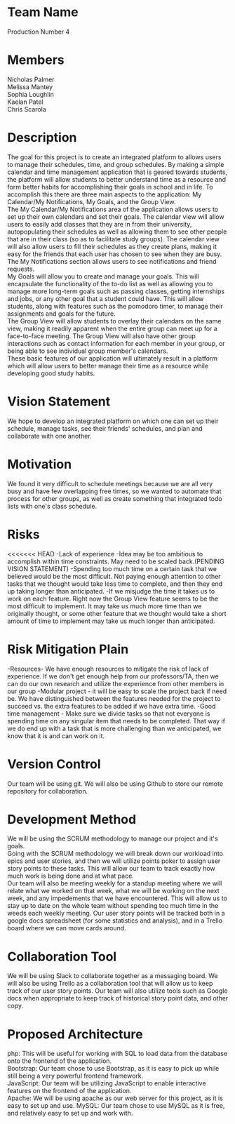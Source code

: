 # Team Name
Production Number 4

# Members
Nicholas Palmer  
Melissa Mantey  
Sophia Loughlin  
Kaelan Patel  
Chris Scarola  

# Description
The goal for this project is to create an integrated platform to allows users to manage their schedules, time, and group schedules. By making a simple calendar and time management application that is geared towards students, the platform will allow students to better understand time as a resource and form better habits for accomplishing their goals in school and in life. To accomplish this there are three main aspects to the application: My Calendar/My Notifications, My Goals, and the Group View.  
	The My Calendar/My Notifications area of the application allows users to set up their own calendars and set their goals. The calendar view will allow users to easily add classes that they are in from their university, autopopulating their schedules as well as allowing them to see other people that are in their class (so as to facilitate study groups). The calendar view will also allow users to fill their schedules as they create plans, making it easy for the friends that each user has chosen to see when they are busy. The My Notifications section allows users to see notifications and friend requests.   
	My Goals will allow you to create and manage your goals. This will encapsulate the functionality of the to-do list as well as allowing you to manage more long-term goals such as passing classes, getting internships and jobs, or any other goal that a student could have. This will allow students, along with features such as the pomodoro timer, to manage their assignments and goals for the future.  
	The Group View will allow students to overlay their calendars on the same view, making it readily apparent when the entire group can meet up for a face-to-face meeting. The Group View will also have other group interactions such as contact information for each member in your group, or being able to see individual group member's calendars.  
	These basic features of our application will ultimately result in a platform which will allow users to better manage their time as a resource while developing good study habits.  
# Vision Statement
We hope to develop an integrated platform on which one can set up their schedule, manage tasks, see their friends' schedules, and plan and collaborate with one another. 
# Motivation
We found it very difficult to schedule meetings because we are all very busy and have few overlapping free times, so we wanted to automate that process for other groups, as well as create something that integrated todo lists with one's class schedule.
# Risks
<<<<<<< HEAD
-Lack of experience
-Idea may be too ambitious to accomplish within time constraints. May need to be scaled back.(PENDING VISION STATEMENT) 
-Spending too much time on a certain task that we believed would be the most difficult. Not paying enough attention to other tasks that we thought would take less time to complete, and then they end up taking longer than anticipated.
-If we misjudge the time it takes us to work on each feature. Right now the Group View feature seems to be the most difficult to implement. It may take us much more time than we originally thought, or some other feature that we thought would take a short amount of time to implement may take us much longer than anticipated.

# Risk Mitigation Plain
-Resources- We have enough resources to mitigate the risk of lack of experience. If we don't get enough help from our professors/TA, then we can do our own research and utilize the experience from other members in our group
-Modular project - it will be easy to scale the project back if need be. We have distinguished between the features needed for the project to succeed vs. the extra features to be added if we have extra time.
-Good time management - Make sure we divide tasks so that not everyone is spending time on any singular item that needs to be completed. That way if we do end up with a task that is more challenging than we anticipated, we know that it is and can work on it.

# Version Control
Our team will be using git. We will also be using Github to store our remote repository for collaboration. 

# Development Method
We will be using the SCRUM methodology to manage our project and it's goals.  
Going with the SCRUM methodology we will break down our workload into epics and user stories, and then we will utilize points poker to assign user story points to these tasks. This will allow our team to track exactly how much work is being done and at what pace.  
Our team will also be meeting weekly for a standup meeting where we will relate what we worked on that week, what we will be working on the next week, and any impedements that we have encountered. This will allow us to stay up to date on the whole team without spending too much time in the weeds each weekly meeting. Our user story points will be tracked both in a google docs spreadsheet (for some statistics and analysis), and in a Trello board where we can move cards around.    

# Collaboration Tool
We will be using Slack to collaborate together as a messaging board. We will also be using Trello as a collaboration tool that will allow us to keep track of our user story points. Our team will also utilize tools such as Google docs when appropriate to keep track of historical story point data, and other copy. 

# Proposed Architecture
php: This will be useful for working with SQL to load data from the database onto the frontend of the application.  
Bootstrap: Our team chose to use Bootstrap, as it is easy to pick up while still being a very powerful frontend framework.  
JavaScript: Our team will be utilizing JavaScript to enable interactive features on the frontend of the application.  
Apache: We will be using apache as our web server for this project, as it is easy to set up and use. 
MySQL: Our team chose to use MySQL as it is free, and relatively easy to set up and work with.  
